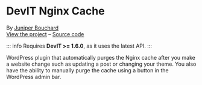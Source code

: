 # DevIT Nginx Cache

By [Juniper Bouchard](https://github.com/imjuniper/)  
[View the project](https://wordpress.org/plugins/DevIT-nginx-cache/) – [Source code](https://github.com/imjuniper/DevIT-nginx-cache)

::: info
Requires **DevIT >= 1.6.0**, as it uses the latest API.
:::

WordPress plugin that automatically purges the Nginx cache after you make a website change such as updating a post or changing your theme. You also have the ability to manually purge the cache using a button in the WordPress admin bar.
